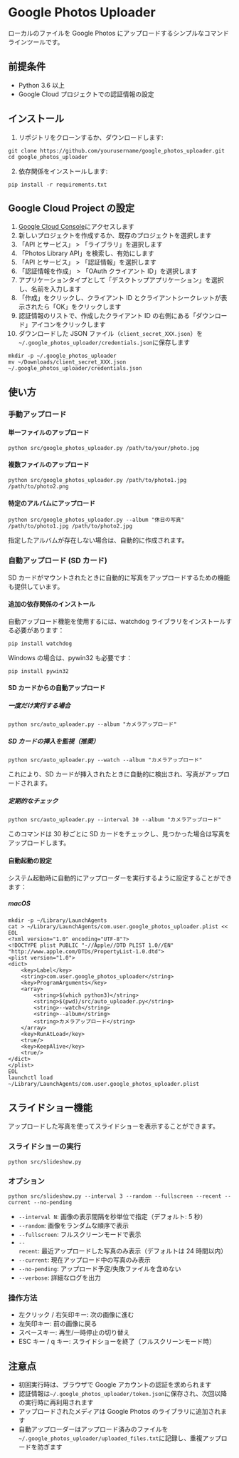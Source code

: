 # Google Photos Uploader

ローカルのファイルを Google Photos にアップロードするシンプルなコマンドラインツールです。

## 前提条件

- Python 3.6 以上
- Google Cloud プロジェクトでの認証情報の設定

## インストール

1. リポジトリをクローンするか、ダウンロードします:

```
git clone https://github.com/yourusername/google_photos_uploader.git
cd google_photos_uploader
```

2. 依存関係をインストールします:

```
pip install -r requirements.txt
```

## Google Cloud Project の設定

1. [Google Cloud Console](https://console.cloud.google.com/)にアクセスします
2. 新しいプロジェクトを作成するか、既存のプロジェクトを選択します
3. 「API とサービス」 > 「ライブラリ」を選択します
4. 「Photos Library API」を検索し、有効にします
5. 「API とサービス」 > 「認証情報」を選択します
6. 「認証情報を作成」 > 「OAuth クライアント ID」を選択します
7. アプリケーションタイプとして「デスクトップアプリケーション」を選択し、名前を入力します
8. 「作成」をクリックし、クライアント ID とクライアントシークレットが表示されたら「OK」をクリックします
9. 認証情報のリストで、作成したクライアント ID の右側にある「ダウンロード」アイコンをクリックします
10. ダウンロードした JSON ファイル（`client_secret_XXX.json`）を`~/.google_photos_uploader/credentials.json`に保存します

```
mkdir -p ~/.google_photos_uploader
mv ~/Downloads/client_secret_XXX.json ~/.google_photos_uploader/credentials.json
```

## 使い方

### 手動アップロード

#### 単一ファイルのアップロード

```
python src/google_photos_uploader.py /path/to/your/photo.jpg
```

#### 複数ファイルのアップロード

```
python src/google_photos_uploader.py /path/to/photo1.jpg /path/to/photo2.png
```

#### 特定のアルバムにアップロード

```
python src/google_photos_uploader.py --album "休日の写真" /path/to/photo1.jpg /path/to/photo2.jpg
```

指定したアルバムが存在しない場合は、自動的に作成されます。

### 自動アップロード (SD カード)

SD カードがマウントされたときに自動的に写真をアップロードするための機能も提供しています。

#### 追加の依存関係のインストール

自動アップロード機能を使用するには、watchdog ライブラリをインストールする必要があります：

```
pip install watchdog
```

Windows の場合は、pywin32 も必要です：

```
pip install pywin32
```

#### SD カードからの自動アップロード

##### 一度だけ実行する場合

```
python src/auto_uploader.py --album "カメラアップロード"
```

##### SD カードの挿入を監視（推奨）

```
python src/auto_uploader.py --watch --album "カメラアップロード"
```

これにより、SD カードが挿入されたときに自動的に検出され、写真がアップロードされます。

##### 定期的なチェック

```
python src/auto_uploader.py --interval 30 --album "カメラアップロード"
```

このコマンドは 30 秒ごとに SD カードをチェックし、見つかった場合は写真をアップロードします。

#### 自動起動の設定

システム起動時に自動的にアップローダーを実行するように設定することができます：

##### macOS

```
mkdir -p ~/Library/LaunchAgents
cat > ~/Library/LaunchAgents/com.user.google_photos_uploader.plist << EOL
<?xml version="1.0" encoding="UTF-8"?>
<!DOCTYPE plist PUBLIC "-//Apple//DTD PLIST 1.0//EN" "http://www.apple.com/DTDs/PropertyList-1.0.dtd">
<plist version="1.0">
<dict>
    <key>Label</key>
    <string>com.user.google_photos_uploader</string>
    <key>ProgramArguments</key>
    <array>
        <string>$(which python3)</string>
        <string>$(pwd)/src/auto_uploader.py</string>
        <string>--watch</string>
        <string>--album</string>
        <string>カメラアップロード</string>
    </array>
    <key>RunAtLoad</key>
    <true/>
    <key>KeepAlive</key>
    <true/>
</dict>
</plist>
EOL
launchctl load ~/Library/LaunchAgents/com.user.google_photos_uploader.plist
```

## スライドショー機能

アップロードした写真を使ってスライドショーを表示することができます。

### スライドショーの実行

```
python src/slideshow.py
```

### オプション

```
python src/slideshow.py --interval 3 --random --fullscreen --recent --current --no-pending
```

- `--interval N`: 画像の表示間隔を秒単位で指定（デフォルト: 5 秒）
- `--random`: 画像をランダムな順序で表示
- `--fullscreen`: フルスクリーンモードで表示
- `--recent`: 最近アップロードした写真のみ表示（デフォルトは 24 時間以内）
- `--current`: 現在アップロード中の写真のみ表示
- `--no-pending`: アップロード予定/失敗ファイルを含めない
- `--verbose`: 詳細なログを出力

### 操作方法

- 左クリック / 右矢印キー: 次の画像に進む
- 左矢印キー: 前の画像に戻る
- スペースキー: 再生/一時停止の切り替え
- ESC キー / q キー: スライドショーを終了（フルスクリーンモード時）

## 注意点

- 初回実行時は、ブラウザで Google アカウントの認証を求められます
- 認証情報は`~/.google_photos_uploader/token.json`に保存され、次回以降の実行時に再利用されます
- アップロードされたメディアは Google Photos のライブラリに追加されます
- 自動アップローダーはアップロード済みのファイルを`~/.google_photos_uploader/uploaded_files.txt`に記録し、重複アップロードを防ぎます
